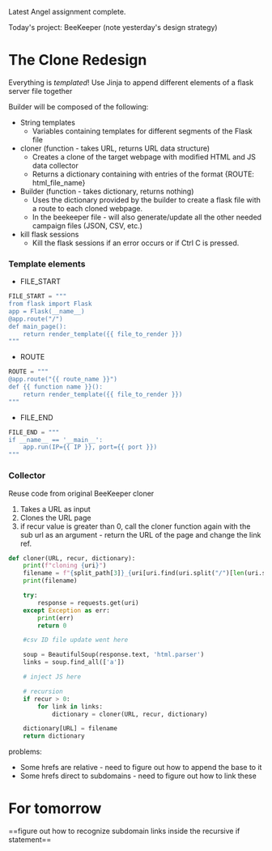 
Latest Angel assignment complete.

Today's project: BeeKeeper (note yesterday's design strategy)


# The Clone Redesign 

Everything is *templated*!
Use Jinja to append different elements of a flask server file together 

Builder will be composed of the following:

- String templates
	- Variables containing templates for different segments of the Flask file
- cloner (function - takes URL, returns URL data structure)
	- Creates a clone of the target webpage  with modified HTML and JS data collector
	- Returns a dictionary containing with entries of the format {ROUTE: html_file_name}
- Builder (function - takes dictionary, returns nothing)
	- Uses the dictionary provided by the builder to create a flask file with a route to each cloned webpage.
	- In the beekeeper file - will also generate/update all the other needed campaign files (JSON, CSV, etc.)
- kill flask sessions
	- Kill the flask sessions if an error occurs or if Ctrl C is pressed. 

### Template elements

- FILE_START 
```python
FILE_START = """
from flask import Flask
app = Flask(__name__)
@app.route("/")
def main_page():
	return render_template({{ file_to_render }})
"""
```
- ROUTE
```python
ROUTE = """
@app.route("{{ route_name }}")
def {{ function name }}():
	return render_template({{ file_to_render }})
"""
```
- FILE_END
```python
FILE_END = """
if __name__ == '__main__':
	app.run(IP={{ IP }}, port={{ port }})
"""
```

### Collector 

Reuse code from original BeeKeeper cloner

1. Takes a URL as input
2. Clones the URL page
3. if recur value is greater than 0, call the cloner function again with the sub url as an argument - return the URL of the page and change the link ref.

```python
def cloner(URL, recur, dictionary):
	print(f"cloning {uri}")
	filename = f"{split_path[3]}_{uri[uri.find(uri.split("/")[len(uri.split("/")) - 1]):]}"
	print(filename)

	try:
		response = requests.get(uri)
	except Exception as err:
		print(err)
		return 0

	#csv ID file update went here

	soup = BeautifulSoup(response.text, 'html.parser')
	links = soup.find_all(['a'])

	# inject JS here

	# recursion
	if recur > 0:
		for link in links:
			dictionary = cloner(URL, recur, dictionary)

	dictionary[URL] = filename
	return dictionary
```

problems:
- Some hrefs are relative - need to figure out how to append the base to it
- Some hrefs direct to subdomains - need to figure out how to link these


# For tomorrow

==figure out how to recognize subdomain links inside the recursive if statement==